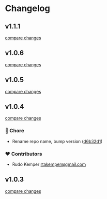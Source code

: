 # Changelog

## v1.1.1

[compare changes](https://github.com/conservationmetrics/gc-shared-components/compare/v1.0.6...v1.1.1)

## v1.0.6

[compare changes](https://github.com/conservationmetrics/gc-shared-components/compare/v1.0.5...v1.0.6)

## v1.0.5

[compare changes](https://github.com/conservationmetrics/gc-shared-components/compare/v1.0.4...v1.0.5)

## v1.0.4

[compare changes](https://github.com/conservationmetrics/gc-shared-components/compare/v1.0.3...v1.0.4)

### 🏡 Chore

- Rename repo name, bump version ([d6b32d1](https://github.com/conservationmetrics/gc-shared-components/commit/d6b32d1))

### ❤️ Contributors

- Rudo Kemper <rtakemper@gmail.com>

## v1.0.3

[compare changes](https://github.com/conservationmetrics/gc-shared-resources/compare/v1.0.1...v1.0.3)
